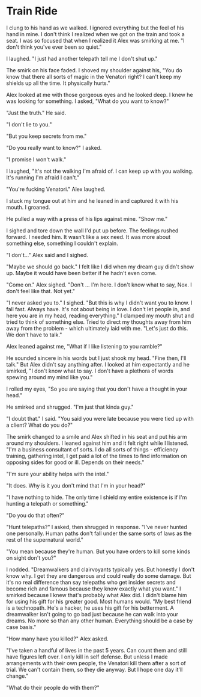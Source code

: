 #  Train Ride

I clung to his hand as we walked. I ignored everything but the feel of his hand
in mine. I don't think I realized when we got on the train and took a seat. I
was so focused that when I realized it Alex was smirking at me. "I don't think
you've ever been so quiet."

I laughed. "I just had another telepath tell me I don't shut up."

The smirk on his face faded. I shoved my shoulder against his, "You do know that
there all sorts of magic in the Venatori right? I can't keep my shields up all
the time. It physically hurts."

Alex looked at me with those gorgeous eyes and he looked deep. I knew he was
looking for something. I asked, "What do you want to know?"

"Just the truth." He said.

"I don't lie to you."

"But you keep secrets from me."

"Do you really want to know?" I asked.

"I promise I won't walk."

I laughed, "It's not the walking I'm afraid of. I can keep up with you walking.
It's running I'm afraid I can't."

"You're fucking Venatori." Alex laughed.

I stuck my tongue out at him and he leaned in and captured it with his mouth. I
groaned.

He pulled a way with a press of his lips against mine. "Show me."

I sighed and tore down the wall I'd put up before. The feelings rushed forward.
I needed him. It wasn't like a sex need. It was more about something else,
something I couldn't explain.

"I don't…" Alex said and I sighed.

"Maybe we should go back." I felt like I did when my dream guy didn't show up.
Maybe it would have been better if he hadn't even come.

"Come on." Alex sighed. "Don't … I'm here. I don't know what to say, Nox. I
don't feel like that. Not yet."

"I never asked you to." I sighed. "But this is why I didn't want you to know. I
fall fast. Always have. It's not about being in love. I don't let people in, and
here you are in my head, reading everything." I clamped my mouth shut and tried
to think of something else. Tried to direct my thoughts away from him away from
the problem - which ultimately laid with me. "Let's just do this. We don't have
to talk."

Alex leaned against me, "What if I like listening to you ramble?"

He sounded sincere in his words but I just shook my head. "Fine then, I'll
talk." But Alex didn't say anything after. I looked at him expectantly and he
smirked, "I don't know what to say. I don't have a plethora of words spewing
around my mind like you."

I rolled my eyes, "So you are saying that you don't have a thought in your
head."

He smirked and shrugged. "I'm just that kinda guy."

"I doubt that." I said. "You said you were late because you were tied up with a
client? What do you do?"

The smirk changed to a smile and Alex shifted in his seat and put his arm around
my shoulders. I leaned against him and it felt right while I listened. "I'm a
business consultant of sorts. I do all sorts of things - efficiency training,
gathering intel, I get paid a lot of the times to find information on opposing
sides for good or ill. Depends on their needs."

"I'm sure your ability helps with the intel."

"It does. Why is it you don't mind that I'm in your head?"

"I have nothing to hide. The only time I shield my entire existence is if I'm
hunting a telepath or something."

"Do you do that often?"

"Hunt telepaths?" I asked, then shrugged in response. "I've never hunted one
personally. Human paths don't fall under the same sorts of laws as the rest of
the supernatural world."

"You mean because they're human. But you have orders to kill some kinds on sight
don't you?"

I nodded. "Dreamwalkers and clairvoyants typically yes. But honestly I don't
know why. I get they are dangerous and could really do some damage. But it's no
real difference than say telepaths who get insider secrets and become rich and
famous because they know exactly what you want." I smirked because I knew that's
probably what Alex did. I didn't blame him for using his gift for his greater
good. Most humans would. "My best friend is a technopath. He's a hacker, he uses
his gift for his betterment. A dreamwalker isn't going to go bad just because he
can walk into your dreams. No more so than any other human. Everything should be
a case by case basis."

"How many have you killed?" Alex asked.

"I've taken a handful of lives in the past 5 years. Can count them and still
have figures left over. I only kill in self defense. But unless I made
arrangements with their own people, the Venatori kill them after a sort of
trial. We can't contain them, so they die anyway. But I hope one day it'll
change."

"What do their people do with them?"

